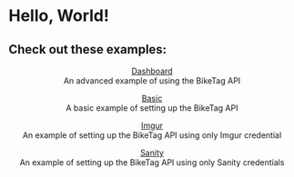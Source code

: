 # Hello, World!

## Check out these examples:

<p align="center">
    <span>
        <a href="/examples/">Dashboard</a>
        <br>
        An advanced example of using the BikeTag API
    </span>
</p>
<p align="center">
    <span>
        <a href="/examples/basic/">Basic</a>
        <br>
        A basic example of setting up the BikeTag API
    </span>
</p>
<p align="center">
    <span>
        <a href="/examples/imgur/">Imgur</a>
        <br>
        An example of setting up the BikeTag API using only Imgur credential
    </span>
</p>
<p align="center">
    <span>
        <a href="/examples/sanity/">Sanity</a>
        <br>
        An example of setting up the BikeTag API using only Sanity credentials
    </span>
</p>
